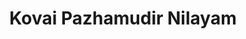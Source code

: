 ---
title: "Kovai Pazhamudir Nilayam"
url: /reddiarpalayam-pondicherry/kovai-pazhamudir-nilayam/
shop: Gemüse & Obst
---